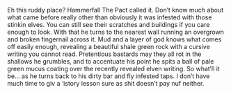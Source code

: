 Eh this ruddy place? Hammerfall The Pact called it. Don’t know much about what came before really other than obviously it was infested with those stinkin elves. You can still see their scratches and buildings if you care enough to look. With that he turns to the nearest wall running an overgrown and broken fingernail across it. Mud and a layer of god knows what comes off easily enough, revealing a beautiful shale green rock with a cursive writing you cannot read. Pretentious bastards may they all rot in the shallows he grumbles, and to accentuate his point he spits a ball of pale green mucus coating over the recently revealed elven writing. So what’ll it be… as he turns back to his dirty bar and fly infested taps. I don’t have much time to giv a ‘istory lesson sure as shit doesn’t pay nuf neither.